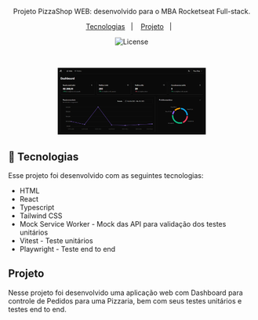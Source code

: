 <p align="center">
Projeto PizzaShop WEB: desenvolvido para o MBA Rocketseat Full-stack.
</p>

<p align="center">
  <a href="#-tecnologias">Tecnologias</a>&nbsp;&nbsp;&nbsp;|&nbsp;&nbsp;&nbsp;
  <a href="#-projeto">Projeto</a>&nbsp;&nbsp;&nbsp;|&nbsp;&nbsp;&nbsp;
</p>

<p align="center">
  <img alt="License" src="https://img.shields.io/static/v1?label=license&message=MIT&color=0F172A&labelColor=1D4ED8">
</p>

<br>

<p align="center">
  <img alt="Preview do projeto desenvolvido." src="public/preview.png" width="60%">
</p>

## 🚀 Tecnologias

Esse projeto foi desenvolvido com as seguintes tecnologias:

- HTML
- React
- Typescript
- Tailwind CSS
- Mock Service Worker - Mock das API para validação dos testes unitários
- Vitest - Teste unitários
- Playwright - Teste end to end

## Projeto

Nesse projeto foi desenvolvido uma aplicação web com Dashboard para controle de Pedidos para uma Pizzaria, bem com seus testes unitários e testes end to end.
